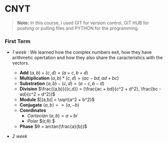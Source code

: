 # CNYT

> **Note:** In this course, i used GIT for version control, GIT HUB for pushing or pulling files and PYTHON for the programming.

### First Term

* *1 week :*
We learned how the complex numbers exit, how they have arithmetic opertation and how they also share the caracteristics with the vectors.

    - **Add**
         $(a,b) + (c,d) = (a+c,b+d)$
    - **Multiplication**
        $(a,b) * (c,d) = (ac - bd, ad + bc)$
    - **Substration**
        $(a,b) - (c,d) = (a - c, b - d)$
    - **Division**
        $\frac{(a,b)}{(c,d)} = (\frac{ac + bd}{c^2 + d^2}, \frac{bc - ad}{c^2 + d^2})$
    - **Module**
        $|(a,b)| = \sqrt{a^2 + b^2}$
    - **Conjugate**
        $(a,b) => (a,-b)$
    - **Coordinates**
        - *Cartecian*
        $(a,b) = a + bi$
        - *Polar*
        $(r,θ) $
    - **Phase**
        $θ = arctan(\frac{a}{b})$

* *2 week*